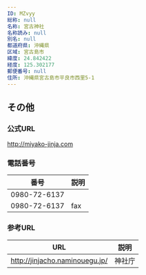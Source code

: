 ```yaml
---
ID: MZvyy
総称: null
名称: 宮古神社
名称読み: null
別名: null
都道府県: 沖縄県
区域: 宮古島市
緯度: 24.842422
経度: 125.302177
郵便番号: null
住所: 沖縄県宮古島市平良市西里5-1
---
```


## その他

### 公式URL

http://miyako-jinja.com

### 電話番号

| 番号         | 説明 |
| ------------ | ---- |
| 0980-72-6137 |      |
| 0980-72-6137 | fax  |

### 参考URL

| URL                            | 説明   |
| ------------------------------ | ------ |
| http://jinjacho.naminouegu.jp/ | 神社庁 |

